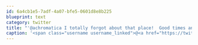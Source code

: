 ```yaml
---
id: 6a4cb1e5-7adf-4a07-bfe5-0601d8e8b225
blueprint: text
category: twitter
title: "'@achromatica I totally forgot about that place!  Good times and loved the nights when all the old cars would come out."
caption: '<span class="username username_linked">@<a href="https://twitter.com/achromatica" title="Sally">achromatica</a></span> I totally forgot about that place!  Good times and loved the nights when all the old cars would come out.'
---
```

